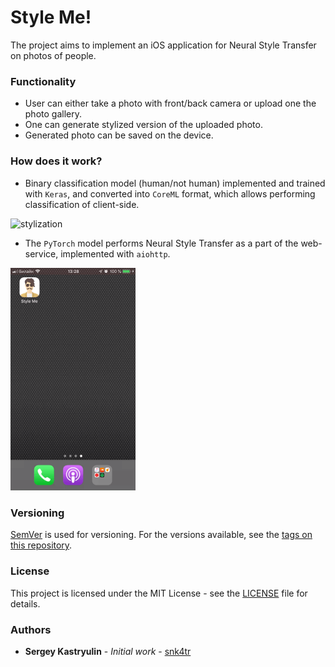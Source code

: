 # Style Me!

The project aims to implement an iOS application for Neural Style Transfer on photos of people.

### Functionality
* User can either take a photo with front/back camera or upload one the photo gallery.
* One can generate stylized version of the uploaded photo.
* Generated photo can be saved on the device.

### How does it work?
* Binary classification model (human/not human) implemented and trained with `Keras`, and converted into `CoreML` format, which allows performing classification of client-side. 

<img src="assets/human_not_human.gif" alt="stylization" border="0" width="200">


* The `PyTorch` model performs Neural Style Transfer as a part of the web-service, implemented with `aiohttp`.

<img src="assets/stylization.gif" alt="human-not-human" border="0" width="200">

### Versioning

[SemVer](https://semver.org) is used for versioning. For the versions available, see the 
[tags on this repository](https://github.com/snk4tr/style-me/releases).

### License

This project is licensed under the MIT License - see the [LICENSE](LICENSE) file for details.

### Authors

* **Sergey Kastryulin** - _Initial work_ - [snk4tr](https://github.com/snk4tr)